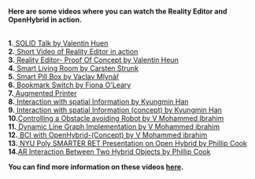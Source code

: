 <b> Here are some videos where you can watch the Reality Editor and OpenHybrid in action. </b> <br><br>

**1.**<a href="http://openhybrid.org/solid.html"> SOLID Talk by Valentin Huen </a><br>
**2.**<a href="https://vimeo.com/133196130"> Short Video of Reality Editor in action </a><br>
**3.**<a href="http://openhybrid.org/reality-editor.html"> Reality Editor- Proof Of Concept by Valentin Heun </a><br>
**4.**<a href="https://youtu.be/ctG1_2qun1s"> Smart Living Room by Carsten Strunk </a><br>
**5.**<a href="https://vimeo.com/155854804"> Smart Pill Box by Vaclav Mlynář </a><br>
**6.**<a href="https://vimeo.com/156018995"> Bookmark Switch by Fiona O'Leary </a><br>
**7.**<a href="https://vimeo.com/155443591"> Augmented Printer</a><br>
**8.**<a href="https://vimeo.com/154935623"> Interaction with spatial Information by  Kyungmin Han</a><br>
**9.**<a href="https://vimeo.com/155330983"> Interaction with spatial Information (concept) by  Kyungmin Han </a><br>
**10.**<a href="https://youtu.be/PCEunCfCXPY">Controlling a Obstacle avoiding Robot by V Mohammed Ibrahim</a><br>
**11.**<a href="https://youtu.be/eGy7I6OP1ew"> Dynamic Line Graph Implementation by V Mohammed ibrahim</a><br>
**12.**<a href="https://youtu.be/KupVqYzv6NU"> BCI with OpenHybrid-(Concept) by V Mohammed ibrahim</a><br>
**13.**<a href="https://www.youtube.com/watch?v=fTaDAwAcBD4"> NYU Poly SMARTER RET Presentation on Open Hybrid by Phillip Cook</a><br>
**14.**<a href="https://www.youtube.com/watch?v=mEyapWoHtDU">AR Interaction Between Two Hybrid Objects by Phillip Cook</a><br>

<b> You can find more information on these videos <a href="http://forum.openhybrid.org/c/ShowTell">here</a>.</b>

